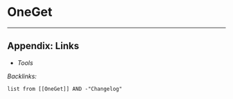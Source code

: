 # OneGet

---

## Appendix: Links

* *Tools*

*Backlinks:*

````dataview
list from [[OneGet]] AND -"Changelog"
````
